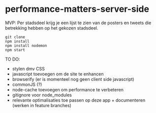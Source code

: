 # performance-matters-server-side

MVP: Per stadsdeel krijg je een lijst te zien van de posters en tweets die betrekking hebben op het gekozen stadsdeel.

```
git clone
npm install
npm install nodemon
npm start
```

TO DO:
* stylen dmv CSS
* javascript toevoegen om de site te enhancen
* browserify (er is momenteel nog geen client side javascript)
* commonJS (?)
* node-cache toevoegen om performance te verbeteren
* gitignore voor node_modules
* relevante optimalisaties toe passen op deze app + documenteren (werken in feature branches)
